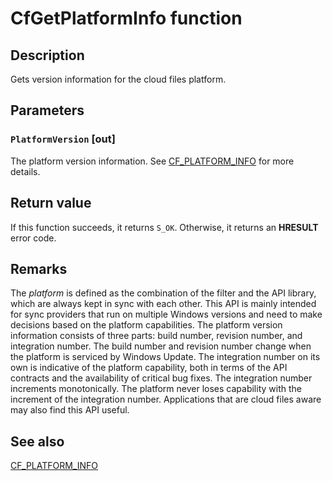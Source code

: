 # CfGetPlatformInfo function

## Description

Gets version information for the cloud files platform.

## Parameters

### `PlatformVersion` [out]

The platform version information. See [CF_PLATFORM_INFO](https://learn.microsoft.com/windows/win32/api/cfapi/ns-cfapi-cf_platform_info) for more details.

## Return value

If this function succeeds, it returns `S_OK`. Otherwise, it returns an **HRESULT** error code.

## Remarks

The *platform* is defined as the combination of the filter and the API library, which are always kept in sync with each other. This API is mainly intended for sync providers that run on multiple Windows versions and need to make decisions based on the platform capabilities. The platform version information consists of three parts: build number, revision number, and integration number. The build number and revision number change when the platform is serviced by Windows Update. The integration number on its own is indicative of the platform capability, both in terms of the API contracts and the availability of critical bug fixes. The integration number increments monotonically. The platform never loses capability with the increment of the integration number. Applications that are cloud files aware may also find this API useful.

## See also

[CF_PLATFORM_INFO](https://learn.microsoft.com/windows/win32/api/cfapi/ns-cfapi-cf_platform_info)
